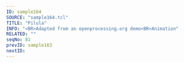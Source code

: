 ```yaml
---
ID: sample164
SOURCE: "sample164.tcl"
TITLE: "Pilula"
INFO: "<BR>Adapted from an openprocessing.org demo<BR>Animation"
RELATED: ""
seqNo: 81
prevID: sample163
nextID: 
---
```

